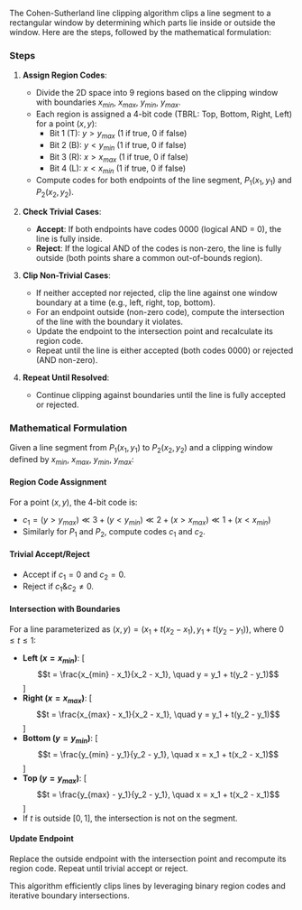 The Cohen-Sutherland line clipping algorithm clips a line segment to a rectangular window by determining which parts lie inside or outside the window. Here are the steps, followed by the mathematical formulation:

### Steps
1. **Assign Region Codes**:
   - Divide the 2D space into 9 regions based on the clipping window with boundaries $x_{min}$, $x_{max}$, $y_{min}$, $y_{max}$.
   - Each region is assigned a 4-bit code (TBRL: Top, Bottom, Right, Left) for a point $(x, y)$:
     - Bit 1 (T): $y > y_{max}$ (1 if true, 0 if false)
     - Bit 2 (B): $y < y_{min}$ (1 if true, 0 if false)
     - Bit 3 (R): $x > x_{max}$ (1 if true, 0 if false)
     - Bit 4 (L): $x < x_{min}$ (1 if true, 0 if false)
   - Compute codes for both endpoints of the line segment, $P_1(x_1, y_1)$ and $P_2(x_2, y_2)$.

2. **Check Trivial Cases**:
   - **Accept**: If both endpoints have codes 0000 (logical AND = 0), the line is fully inside.
   - **Reject**: If the logical AND of the codes is non-zero, the line is fully outside (both points share a common out-of-bounds region).

3. **Clip Non-Trivial Cases**:
   - If neither accepted nor rejected, clip the line against one window boundary at a time (e.g., left, right, top, bottom).
   - For an endpoint outside (non-zero code), compute the intersection of the line with the boundary it violates.
   - Update the endpoint to the intersection point and recalculate its region code.
   - Repeat until the line is either accepted (both codes 0000) or rejected (AND non-zero).

4. **Repeat Until Resolved**:
   - Continue clipping against boundaries until the line is fully accepted or rejected.

### Mathematical Formulation
Given a line segment from $P_1(x_1, y_1)$ to $P_2(x_2, y_2)$ and a clipping window defined by $x_{min}$, $x_{max}$, $y_{min}$, $y_{max}$:

#### Region Code Assignment
For a point $(x, y)$, the 4-bit code is:
- $c_1 = (y > y_{max}) \ll 3 + (y < y_{min}) \ll 2 + (x > x_{max}) \ll 1 + (x < x_{min})$
- Similarly for $P_1$ and $P_2$, compute codes $c_1$ and $c_2$.

#### Trivial Accept/Reject
- Accept if $c_1 = 0$ and $c_2 = 0$.
- Reject if $c_1 \& c_2 \neq 0$.

#### Intersection with Boundaries
For a line parameterized as $(x, y) = (x_1 + t(x_2 - x_1), y_1 + t(y_2 - y_1))$, where $0 \leq t \leq 1$:
- **Left ($x = x_{min}$)**:
  \[
  $$t = \frac{x_{min} - x_1}{x_2 - x_1}, \quad y = y_1 + t(y_2 - y_1)$$
  \]
- **Right ($x = x_{max}$)**:
  \[
  $$t = \frac{x_{max} - x_1}{x_2 - x_1}, \quad y = y_1 + t(y_2 - y_1)$$
  \]
- **Bottom ($y = y_{min}$)**:
  \[
  $$t = \frac{y_{min} - y_1}{y_2 - y_1}, \quad x = x_1 + t(x_2 - x_1)$$
  \]
- **Top ($y = y_{max}$)**:
  \[
  $$t = \frac{y_{max} - y_1}{y_2 - y_1}, \quad x = x_1 + t(x_2 - x_1)$$
  \]
- If $t$ is outside $[0, 1]$, the intersection is not on the segment.

#### Update Endpoint
Replace the outside endpoint with the intersection point and recompute its region code. Repeat until trivial accept or reject.

This algorithm efficiently clips lines by leveraging binary region codes and iterative boundary intersections.